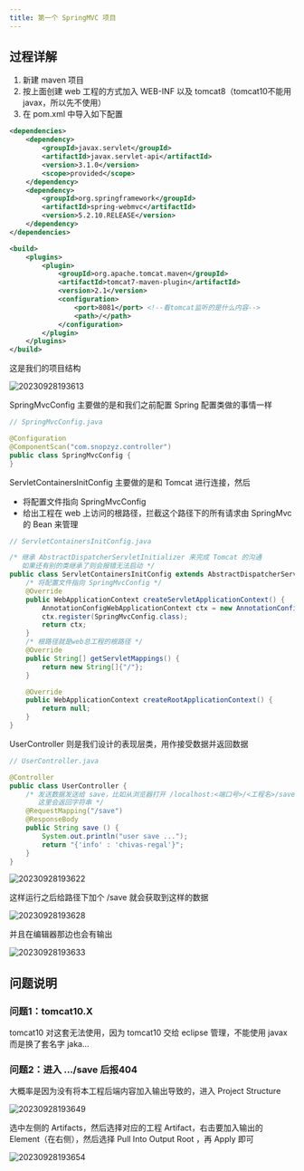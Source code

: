 ```yaml
---
title: 第一个 SpringMVC 项目
---
```


## 过程详解

1. 新建 maven 项目
2. 按上面创建 web 工程的方式加入 WEB-INF 以及 tomcat8（tomcat10不能用javax，所以先不使用）
3. 在 pom.xml 中导入如下配置  
  
<p></p>

```xml
<dependencies>
    <dependency>
        <groupId>javax.servlet</groupId>
        <artifactId>javax.servlet-api</artifactId>
        <version>3.1.0</version>
        <scope>provided</scope>
    </dependency>
    <dependency>
        <groupId>org.springframework</groupId>
        <artifactId>spring-webmvc</artifactId>
        <version>5.2.10.RELEASE</version>
    </dependency>
</dependencies>

<build>
    <plugins>
        <plugin>
            <groupId>org.apache.tomcat.maven</groupId>
            <artifactId>tomcat7-maven-plugin</artifactId>
            <version>2.1</version>
            <configuration>
                <port>8081</port> <!--看tomcat监听的是什么内容-->
                <path>/</path>
            </configuration>
        </plugin>
    </plugins>
</build>
```
  
这是我们的项目结构

![20230928193613](https://cr-demo-blog-1308117710.cos.ap-nanjing.myqcloud.com/chivas-regal/20230928193613.png)

SpringMvcConfig 主要做的是和我们之前配置 Spring 配置类做的事情一样
  
```java
// SpringMvcConfig.java

@Configuration
@ComponentScan("com.snopzyz.controller")
public class SpringMvcConfig {
}
```

ServletContainersInitConfig 主要做的是和 Tomcat 进行连接，然后

* 将配置文件指向 SpringMvcConfig
* 给出工程在 web 上访问的根路径，拦截这个路径下的所有请求由 SpringMvc 的 Bean 来管理

<p></p>

```java
// ServletContainersInitConfig.java

/* 继承 AbstractDispatcherServletInitializer 来完成 Tomcat 的沟通
   如果还有别的类继承了则会报错无法启动 */
public class ServletContainersInitConfig extends AbstractDispatcherServletInitializer {
    /* 将配置文件指向 SpringMvcConfig */
    @Override
    public WebApplicationContext createServletApplicationContext() {
        AnnotationConfigWebApplicationContext ctx = new AnnotationConfigWebApplicationContext();
        ctx.register(SpringMvcConfig.class);
        return ctx;
    }
	/* 根路径就是web总工程的根路径 */
    @Override
    public String[] getServletMappings() {
        return new String[]{"/"};
    }

    @Override
    public WebApplicationContext createRootApplicationContext() {
        return null;
    }
}
```

UserController 则是我们设计的表现层类，用作接受数据并返回数据

```java
// UserController.java

@Controller
public class UserController {
	/* 发送数据发送给 save，比如从浏览器打开 /localhost:<端口号>/<工程名>/save
 	   这里会返回字符串 */
    @RequestMapping("/save")
    @ResponseBody
    public String save () {
        System.out.println("user save ...");
        return "{'info' : 'chivas-regal'}";
    }
}
```

![20230928193622](https://cr-demo-blog-1308117710.cos.ap-nanjing.myqcloud.com/chivas-regal/20230928193622.png)

这样运行之后给路径下加个 /save 就会获取到这样的数据

![20230928193628](https://cr-demo-blog-1308117710.cos.ap-nanjing.myqcloud.com/chivas-regal/20230928193628.png)

并且在编辑器那边也会有输出

![20230928193633](https://cr-demo-blog-1308117710.cos.ap-nanjing.myqcloud.com/chivas-regal/20230928193633.png)

## 问题说明

### 问题1：tomcat10.X

tomcat10 对这套无法使用，因为 tomcat10 交给 eclipse 管理，不能使用 javax 而是换了套名字 jaka...

### 问题2：进入 .../save 后报404

大概率是因为没有将本工程后端内容加入输出导致的，进入 Project Structure

![20230928193649](https://cr-demo-blog-1308117710.cos.ap-nanjing.myqcloud.com/chivas-regal/20230928193649.png)

选中左侧的 Artifacts，然后选择对应的工程 Artifact，右击要加入输出的 Element（在右侧），然后选择 Pull Into Output Root ，再 Apply 即可

![20230928193654](https://cr-demo-blog-1308117710.cos.ap-nanjing.myqcloud.com/chivas-regal/20230928193654.png)